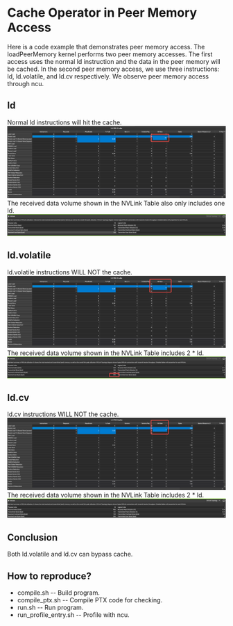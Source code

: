 # Cache Operator in Peer Memory Access
Here is a code example that demonstrates peer memory access. The loadPeerMemory kernel performs two peer memory accesses. The first access uses the normal ld instruction and the data in the peer memory will be cached. In the second peer memory access, we use three instructions: ld, ld.volatile, and ld.cv respectively. We observe peer memory access through ncu.

## ld
Normal ld instructions will hit the cache.
![alt text](images/ld_memory_table.png)
The received data volume shown in the NVLink Table also only includes one ld.
![alt text](images/ld_nvlink.png)

## ld.volatile
ld.volatile instructions WILL NOT the cache.
![alt text](images/ld_volatile_memory_table.png)
The received data volume shown in the NVLink Table includes 2 * ld.
![alt text](images/ld_volatile_nvlink.png)

## ld.cv
ld.cv instructions WILL NOT the cache.
![alt text](images/ld_cv_memory_table.png)
The received data volume shown in the NVLink Table includes 2 * ld.
![alt text](images/ld_cv_nvlink.png)

## Conclusion
Both ld.volatile and ld.cv can bypass cache.

## How to reproduce?
+ compile.sh -- Build program.
+ compile_ptx.sh -- Compile PTX code for checking.
+ run.sh -- Run program.
+ run_profile_entry.sh -- Profile with ncu.

